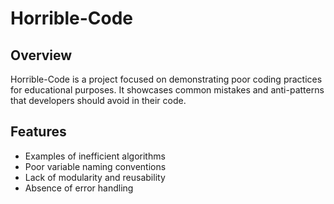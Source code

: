 # Horrible-Code

## Overview

Horrible-Code is a project focused on demonstrating poor coding practices for educational purposes. It showcases common mistakes and anti-patterns that developers should avoid in their code.

## Features

- Examples of inefficient algorithms
- Poor variable naming conventions
- Lack of modularity and reusability
- Absence of error handling




